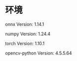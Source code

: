 # 环境

onnx Version: 1.14.1

numpy Version: 1.24.4

torch Version: 1.10.1

opencv-python Version: 4.5.5.64